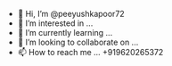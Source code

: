 - 👋 Hi, I’m @peeyushkapoor72
- 👀 I’m interested in ...
- 🌱 I’m currently learning ...
- 💞️ I’m looking to collaborate on ...
- 📫 How to reach me ... +919620265372

<!---
peeyushkapoor72/peeyushkapoor72 is a ✨ special ✨ repository because its `README.md` (this file) appears on your GitHub profile.
You can click the Preview link to take a look at your changes.
--->

